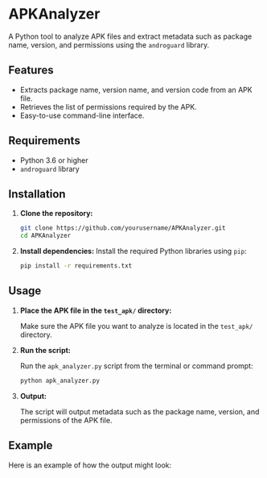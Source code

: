 # APKAnalyzer

A Python tool to analyze APK files and extract metadata such as package name, version, and permissions using the `androguard` library.

## Features

- Extracts package name, version name, and version code from an APK file.
- Retrieves the list of permissions required by the APK.
- Easy-to-use command-line interface.

## Requirements

- Python 3.6 or higher
- `androguard` library

## Installation

1. **Clone the repository:**
    ```bash
    git clone https://github.com/yourusername/APKAnalyzer.git
    cd APKAnalyzer
    ```

2. **Install dependencies:**
    Install the required Python libraries using `pip`:
    ```bash
    pip install -r requirements.txt
    ```

## Usage

1. **Place the APK file in the `test_apk/` directory:**

   Make sure the APK file you want to analyze is located in the `test_apk/` directory.

2. **Run the script:**

   Run the `apk_analyzer.py` script from the terminal or command prompt:

    ```bash
    python apk_analyzer.py
    ```

3. **Output:**

   The script will output metadata such as the package name, version, and permissions of the APK file.

## Example

Here is an example of how the output might look:


